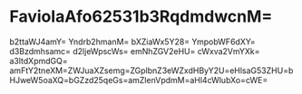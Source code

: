 # FaviolaAfo62531b3RqdmdwcnM=
b2ttaWJ4amY=
Yndrb2hmanM=
bXZiaWx5Y28=
YmpobWF6dXY=
d3Bzdmhsamc=
d2ljeWpscWs=
emNhZGV2eHU=
cWxva2VmYXk=
a3ltdXpmdGQ=
amFtY2tneXM=ZWJuaXZsemg=ZGplbnZ3eWZxdHByY2U=eHlsaG53ZHU=bHJweW5oaXQ=bGZzd25qeGs=amZlenVpdmM=aHl4cWlubXo=cWE=
